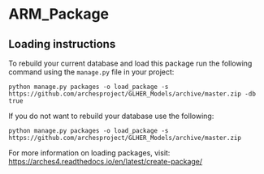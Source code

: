 # ARM_Package

## Loading instructions
To rebuild your current database and load this package run the following command using the `manage.py` file in your project:

```
python manage.py packages -o load_package -s https://github.com/archesproject/GLHER_Models/archive/master.zip -db true
```

If you do not want to rebuild your database use the following:

```
python manage.py packages -o load_package -s https://github.com/archesproject/GLHER_Models/archive/master.zip
```

For more information on loading packages, visit: https://arches4.readthedocs.io/en/latest/create-package/
